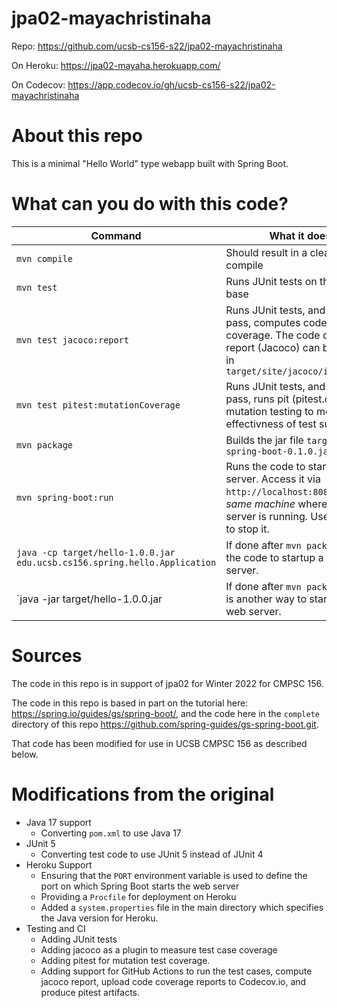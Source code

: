 # jpa02-mayachristinaha

Repo: https://github.com/ucsb-cs156-s22/jpa02-mayachristinaha


On Heroku: https://jpa02-mayaha.herokuapp.com/

On Codecov: https://app.codecov.io/gh/ucsb-cs156-s22/jpa02-mayachristinaha


# About this repo

This is a minimal "Hello World" type webapp built with Spring Boot.


# What can you do with this code?

| Command | What it does   |
|----------|---------------------------------------|
| `mvn compile` | Should result in a clean compile |
| `mvn test` | Runs JUnit tests on the code base |
| `mvn test jacoco:report` | Runs JUnit tests, and if all tests pass, computes code coverage.  The code coverage report (Jacoco) can be found in `target/site/jacoco/index.html` |
| `mvn test pitest:mutationCoverage` | Runs JUnit tests, and if all tests pass, runs pit (pitest.org) mutation testing to measure effectivness of test suite |
| `mvn package` | Builds the jar file `target/gs-spring-boot-0.1.0.jar` |
| `mvn spring-boot:run` | Runs the code to startup a web server.  Access it via `http://localhost:8080` on the *same machine* where the server is running.  Use CTRL/C to stop it. |
| `java -cp target/hello-1.0.0.jar edu.ucsb.cs156.spring.hello.Application` | If done after `mvn package`, runs the code to startup a web server.  |
| `java -jar target/hello-1.0.0.jar | If done after `mvn package`, this is another way to start up the web server.|


# Sources

The code in this repo is in support of
jpa02 for Winter 2022 for CMPSC 156.

The code in this repo is based in part on the tutorial here:
<https://spring.io/guides/gs/spring-boot/>, and the code here in the
`complete` directory of this repo
<https://github.com/spring-guides/gs-spring-boot.git>.  

That code has been
modified for use in UCSB CMPSC 156 as described
below.

# Modifications from the original

* Java 17 support
  * Converting `pom.xml` to use Java 17
* JUnit 5
  * Converting test code to use JUnit 5 instead of JUnit 4  
* Heroku Support
  * Ensuring that the `PORT` environment variable is
    used to define the port on which Spring Boot starts the web server 
  * Providing a `Procfile` for deployment on Heroku
  * Added a `system.properties` file in the main directory
    which specifies the Java version for Heroku.
* Testing and CI
  * Adding JUnit tests
  * Adding jacoco as a plugin to measure test 
    case coverage
  * Adding pitest for mutation test coverage.
  * Adding support for GitHub Actions to run
    the test cases, compute jacoco report,
    upload code coverage reports to Codecov.io,
    and produce pitest artifacts.


